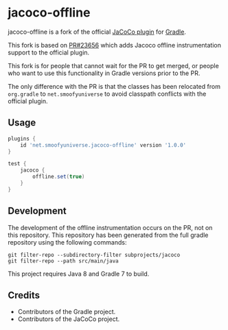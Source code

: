 # jacoco-offline

jacoco-offline is a fork of the official [JaCoCo plugin](https://github.com/gradle/gradle/tree/master/subprojects/jacoco)
for [Gradle](https://github.com/gradle/gradle).

This fork is based on [PR#23656](https://github.com/gradle/gradle/pull/23656) which adds Jacoco offline instrumentation support to the 
official plugin.

This fork is for people that cannot wait for the PR to get merged, or people who want to use this functionality in Gradle versions prior to the PR.

The only difference with the PR is that the classes has been relocated from `org.gradle` to `net.smoofyuniverse`
to avoid classpath conflicts with the official plugin.

## Usage

```groovy
plugins {
    id 'net.smoofyuniverse.jacoco-offline' version '1.0.0'
}

test {
    jacoco {
        offline.set(true)
    }
}
```

## Development

The development of the offline instrumentation occurs on the PR, not on this repository.
This repository has been generated from the full gradle repository using the following commands:
```
git filter-repo --subdirectory-filter subprojects/jacoco
git filter-repo --path src/main/java
```

This project requires Java 8 and Gradle 7 to build.

## Credits

- Contributors of the Gradle project.
- Contributors of the JaCoCo project.